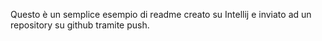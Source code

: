 Questo è un semplice esempio di readme creato su Intellij e inviato ad un repository su github tramite push.
